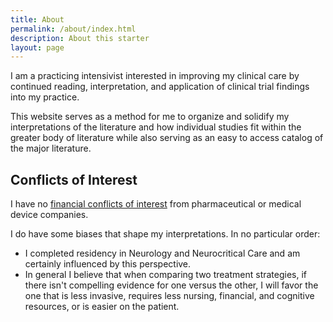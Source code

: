 ```yaml
---
title: About
permalink: /about/index.html
description: About this starter
layout: page
---
```


I am a practicing intensivist interested in improving my clinical care by continued reading, interpretation, and application of clinical trial findings into my practice.

This website serves as a method for me to organize and solidify my interpretations of the literature and how individual studies fit within the greater body of literature while also serving as an easy to access catalog of the major literature.

## Conflicts of Interest

I have no [financial conflicts of interest](https://openpaymentsdata.cms.gov/physician/5701805) from pharmaceutical or medical device companies.

I do have some biases that shape my interpretations. In no particular order:

- I completed residency in Neurology and Neurocritical Care and am certainly influenced by this perspective.
- In general I believe that when comparing two treatment strategies, if there isn't compelling evidence for one versus the other, I will favor the one that is less invasive, requires less nursing, financial, and cognitive resources, or is easier on the patient.
